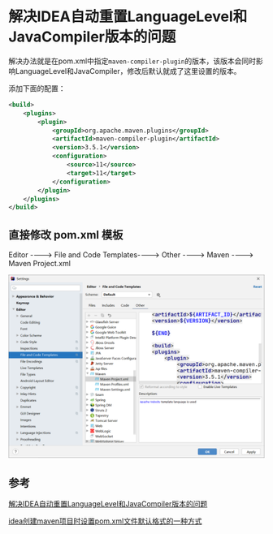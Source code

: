 # 解决IDEA自动重置LanguageLevel和JavaCompiler版本的问题

解决办法就是在pom.xml中指定`maven-compiler-plugin`的版本，该版本会同时影响LanguageLevel和JavaCompiler，修改后默认就成了这里设置的版本。

添加下面的配置：

```xml
<build>
    <plugins>
        <plugin>
            <groupId>org.apache.maven.plugins</groupId>
            <artifactId>maven-compiler-plugin</artifactId>
            <version>3.5.1</version>
            <configuration>
                <source>11</source>
                <target>11</target>
            </configuration>
        </plugin>
    </plugins>
</build>
```

## 直接修改 pom.xml 模板

Editor ----> File and Code Templates----> Other ----> Maven ----> Maven Project.xml

![image-20201008161653976](IDEA设置/image-20201008161653976.png)

## 参考

[解决IDEA自动重置LanguageLevel和JavaCompiler版本的问题](https://blog.csdn.net/isea533/article/details/48575983)

[idea创建maven项目时设置pom.xml文件默认格式的一种方式](https://blog.csdn.net/timexx/article/details/107677736)

























